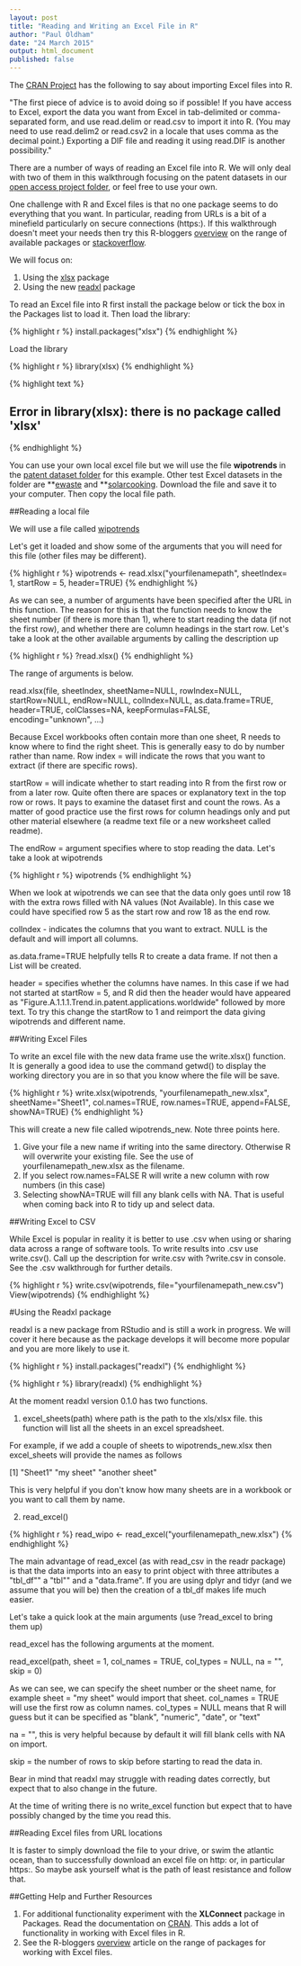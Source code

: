 ```yaml
---
layout: post
title: "Reading and Writing an Excel File in R"
author: "Paul Oldham"
date: "24 March 2015"
output: html_document
published: false
---
```


The [CRAN Project](http://cran.r-project.org/doc/manuals/r-release/R-data.html#Reading-Excel-spreadsheets) has the following to say about importing Excel files into R. 

"The first piece of advice is to avoid doing so if possible! If you have access to Excel, export the data you want from Excel in tab-delimited or comma-separated form, and use read.delim or read.csv to import it into R. (You may need to use read.delim2 or read.csv2 in a locale that uses comma as the decimal point.) Exporting a DIF file and reading it using read.DIF is another possibility."

There are a number of ways of reading an Excel file into R. We will only deal with two of them in this walkthrough focusing on the patent datasets in our [open access project folder](https://drive.google.com/open?id=0B4piiKOCkRPDNThTWU1QQVYyRnM&authuser=0), or feel free to use your own. 

One challenge with R and Excel files is that no one package seems to do everything that you want. In particular, reading from URLs is a bit of a minefield particularly on secure connections (https:).  If this walkthrough doesn't meet your needs then try this R-bloggers [overview](http://www.r-bloggers.com/read-excel-files-from-r/) on the range of available packages or [stackoverflow](http://stackoverflow.com/questions/tagged/r). 

We will focus on:

1. Using the [xlsx](http://www.r-bloggers.com/importexport-data-to-and-from-xlsx-files/) package
2. Using the new [readxl](http://blog.rstudio.org/2015/04/15/readxl-0-1-0/) package

To read an Excel file into R first install the package below or tick the box in the Packages list to load it. Then load the library:


{% highlight r %}
install.packages("xlsx")
{% endhighlight %}

Load the library

{% highlight r %}
library(xlsx)
{% endhighlight %}



{% highlight text %}
## Error in library(xlsx): there is no package called 'xlsx'
{% endhighlight %}

You can use your own local excel file but we will use the file **wipotrends** in the [patent dataset folder](https://drive.google.com/open?id=0B4piiKOCkRPDNWhrdGxXc0YwTk0&authuser=0) for this example. Other test Excel datasets in the folder are **[ewaste](https://drive.google.com/open?id=0B4piiKOCkRPDZGZ4dlJsVEN4TEk&authuser=0) and **[solarcooking](https://drive.google.com/open?id=0B4piiKOCkRPDMUVSaFJtdXlOX28&authuser=0). Download the file and save it to your computer. Then copy the local file path. 

##Reading a local file

We will use a file called [wipotrends](https://drive.google.com/open?id=0B4piiKOCkRPDNWhrdGxXc0YwTk0&authuser=0)

Let's get it loaded and show some of the arguments that you will need for this file (other files may be different). 


{% highlight r %}
wipotrends <- read.xlsx("yourfilenamepath", sheetIndex= 1, startRow = 5, header=TRUE)
{% endhighlight %}

As we can see, a number of arguments have been specified after the URL in this function. The reason for this is that the function needs to know the sheet number (if there is more than 1), where to start reading the data (if not the first row), and whether there are column headings in the start row. Let's take a look at the other available arguments by calling the description up


{% highlight r %}
?read.xlsx()
{% endhighlight %}

The range of arguments is below. 

read.xlsx(file, sheetIndex, sheetName=NULL, rowIndex=NULL,
  startRow=NULL, endRow=NULL, colIndex=NULL,
  as.data.frame=TRUE, header=TRUE, colClasses=NA,
  keepFormulas=FALSE, encoding="unknown", ...)

Because Excel workbooks often contain more than one sheet, R needs to know where to find the right sheet. This is generally easy to do by number rather than name. Row index = will indicate the rows that you want to extract (if there are specific rows). 

startRow = will indicate whether to start reading into R from the first row or from a later row. Quite often there are spaces or explanatory text in the top row or rows. It pays to examine the dataset first and count the rows. As a matter of good practice use the first rows for column headings only and put other material elsewhere (a readme text file or a new worksheet called readme). 

The endRow = argument specifies where to stop reading the data. Let's take a look at wipotrends


{% highlight r %}
wipotrends
{% endhighlight %}

When we look at wipotrends we can see that the data only goes until row 18 with the extra rows filled with NA values (Not Available). In this case we could have specified row 5 as the start row and row 18 as the end row. 

colIndex - indicates the columns that you want to extract. NULL is the default and will import all columns. 

as.data.frame=TRUE  helpfully tells R to create a data frame. If not then a List will be created. 

header = specifies whether the columns have names. In this case if we had not started at startRow = 5, and R did then the header would have appeared as "Figure.A.1.1.1.Trend.in.patent.applications.worldwide" followed by more text. To try this change the startRow to 1 and reimport the data giving wipotrends and different name. 

##Writing Excel Files

To write an excel file with the new data frame use the write.xlsx() function. It is generally a good idea to use the command getwd() to display the working directory you are in so that you know where the file will be save. 


{% highlight r %}
write.xlsx(wipotrends, "yourfilenamepath_new.xlsx", sheetName="Sheet1", col.names=TRUE, row.names=TRUE, append=FALSE, showNA=TRUE)
{% endhighlight %}

This will create a new file called wipotrends_new. Note three points here. 

1. Give your file a new name if writing into the same directory. Otherwise R will overwrite your existing file. See the use of yourfilenamepath_new.xlsx as the filename.
1. If you select row.names=FALSE R will write a new column with row numbers (in this case)
2. Selecting showNA=TRUE will fill any blank cells with NA. That is useful when coming back into R to tidy up and select data. 

##Writing Excel to CSV

While Excel is popular in reality it is better to use .csv when using or sharing data across a range of software tools. To write results into .csv use write.csv(). Call up the description for write.csv with ?write.csv in console. See the .csv walkthrough for further details.   


{% highlight r %}
write.csv(wipotrends, file="yourfilenamepath_new.csv")
View(wipotrends)
{% endhighlight %}

#Using the Readxl package

readxl is a new package from RStudio and is still a work in progress. We will cover it here because as the package develops it will become more popular and you are more likely to use it.



{% highlight r %}
install.packages("readxl")
{% endhighlight %}


{% highlight r %}
library(readxl)
{% endhighlight %}

At the moment readxl version 0.1.0 has two functions. 

1. excel_sheets(path) where path is the path to the xls/xlsx file. this function will list all the sheets in an excel spreadsheet. 

For example, if we add a couple of sheets to wipotrends_new.xlsx then excel_sheets will provide the names as follows

[1] "Sheet1"        "my sheet"      "another sheet"

This is very helpful if you don't know how many sheets are in a workbook or you want to call them by name. 

2. read_excel()


{% highlight r %}
read_wipo <- read_excel("yourfilenamepath_new.xlsx")
{% endhighlight %}

The main advantage of read_excel (as with read_csv in the readr package) is that the data imports into an easy to print object with three attributes a "tbl_df"" a "tbl"" and a "data.frame". If you are using dplyr and tidyr (and we assume that you will be) then the creation of a tbl_df makes life much easier. 

Let's take a quick look at the main arguments (use ?read_excel to bring them up)

read_excel has the following arguments at the moment. 

read_excel(path, sheet = 1, col_names = TRUE, col_types = NULL, na = "",
  skip = 0)

As we can see, we can specify the sheet number or the sheet name, for example sheet = "my sheet" would import that sheet. col_names = TRUE will use the first row as column names. col_types = NULL means that R will guess but it can be specified as "blank", "numeric", "date", or "text"

na = "", this is very helpful because by default it will fill blank cells with NA on import. 

skip = the number of rows to skip before starting to read the data in. 

Bear in mind that readxl may struggle with reading dates correctly, but expect that to also change in the future.

At the time of writing there is no write_excel function but expect that to have possibly changed by the time you read this.   

##Reading Excel files from URL locations

It is faster to simply download the file to your drive, or swim the atlantic ocean, than to successfully download an excel file on http: or, in particular https:. So maybe ask yourself what is the path of least resistance and follow that. 

##Getting Help and Further Resources

1. For additional functionality experiment with the **XLConnect** package in Packages. Read the documentation on [CRAN](http://cran.r-project.org/web/packages/XLConnect/index.html). This adds a lot of functionality in working with Excel files in R. 
2. See the R-bloggers [overview](http://www.r-bloggers.com/read-excel-files-from-r/) article on the range of packages for working with Excel files. 

